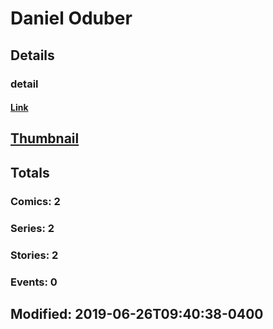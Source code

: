 # Daniel  Oduber 
## Details
### detail
#### [Link](http://marvel.com/comics/creators/13440/daniel_oduber?utm_campaign=apiRef&utm_source=225578a89fc76f3d20fbffda5d17a88d)
## [Thumbnail](http://i.annihil.us/u/prod/marvel/i/mg/b/40/image_not_available.jpg)
## Totals
### Comics: 2
### Series: 2
### Stories: 2
### Events: 0
## Modified: 2019-06-26T09:40:38-0400